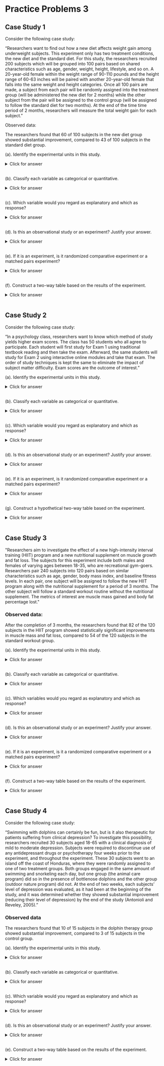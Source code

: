 # Practice Problems 3


## Case Study 1

Consider the following case study:


<bql>
“Researchers want to find out how a new diet affects weight gain among underweight subjects. This experiment only has two treatment conditions, the new diet and the standard diet. For this study, the researchers recruited 200 subjects which will be grouped into 100 pairs based on shared characteristics such as age, gender, weight, height, lifestyle, and so on.  A 20-year-old female within the weight range of 90-110 pounds and the height range of 60-63 inches will be paired with another 20-year-old female that falls into the same weight and height categories.  Once all 100 pairs are made, a subject from each pair will be randomly assigned into the treatment group (will be administered the new diet for 2 months) while the other subject from the pair will be assigned to the control group (will be assigned to follow the standard diet for two months). At the end of the time time period of 2 months, researchers will measure the total weight gain for each subject.”</bql>

Observed data:

<bql>
The researchers found that 60 of 100 subjects in the new diet group showed substantial improvement, compared to 43 of 100 subjects in the standard diet group.
</bql>


(a). Identify the experimental units in this study. 
<details>
<summary><red>Click for answer</red></summary>
*Answer:* The experimental units in this study are the 200 subjects. 
</details>
<br>

(b). Classify each variable as categorical or quantitative. 

<details>
<summary><red>Click for answer</red></summary>
*Answer:* The variables are: age (quantitative), gender (categorical), weight (quantitative), height (quantitative), lifestyle (categorical), and total weight gain (quantitative). 
</details>
<br>

(c). Which variable would you regard as explanatory and which as response? 

<details>
<summary><red>Click for answer</red></summary>
*Answer:* The explanatory variable is the type of diet (new or standard) and the response variable is the total weight gain.
</details>
<br>

(d). Is this an observational study or an experiment? Justify your answer.

<details>
<summary><red>Click for answer</red></summary>
*Answer:* This is an experiment because the researchers are manipulating the explanatory variables (type of diet) to observe the effects on the response variables (total weight gain).
</details>
<br>

(e). If it is an experiment, is it randomized comparative experiment or a matched pairs experiment?

<details>
<summary><red>Click for answer</red></summary>
*Answer:* This is a matched pairs experiment because each subject is paired with another subject who has similar characteristics and one subject from each pair is randomly assigned to the treatment group and the other to the control group. More specifically, this is a $pretest - posttest$ matched pairs design.
</details>
<br>

(f). Construct a two-way table based on the results of the experiment.

<details>
<summary><red>Click for answer</red></summary>
Two-way table:

Outcome  | New Diet |	Standard Diet | 	Total
------------------|----------|--------------|------
Improvement |	60 | 	43 |	103
No Improvement |	40 |	57 |	97
Total |	100 |	100 |	200
</details>
<br>


## Case Study 2

Consider the following case study:


<bql>
“In a psychology class, researchers want to know which method of study yields higher exam scores. The class has 50 students who all agree to participate. Each student will first study for Exam 1 using traditional textbook reading and then take the exam. Afterward, the same students will study for Exam 2 using interactive online modules and take that exam. The order of study techniques is kept the same to eliminate the impact of subject matter difficulty. Exam scores are the outcome of interest.”</bql>


(a). Identify the experimental units in this study. 
<details>
<summary><red>Click for answer</red></summary>
*Answer:* The experimental units are the individual students.
</details>
<br>

(b). Classify each variable as categorical or quantitative. 

<details>
<summary><red>Click for answer</red></summary>
*Answer:* "Study technique" is categorical, and "exam score" is quantitative. 
</details>
<br>

(c). Which variable would you regard as explanatory and which as response? 

<details>
<summary><red>Click for answer</red></summary>
*Answer:* "Study technique" is the explanatory variable, and "exam score" is the response variable.
</details>
<br>

(d). Is this an observational study or an experiment? Justify your answer.

<details>
<summary><red>Click for answer</red></summary>
*Answer:* This is an experiment because the researchers are imposing treatments (study techniques) on the subjects to observe the effects on exam scores.


</details>
<br>

(e). If it is an experiment, is it randomized comparative experiment or a matched pairs experiment?

<details>
<summary><red>Click for answer</red></summary>
*Answer:* This is a matched pairs experiment with repeated measures, as each student experiences both treatments and serves as their own control.
</details>
<br>


(g). Construct a hypothetical two-way table based on the experiment.

<details>
<summary><red>Click for answer</red></summary>
| Exam Score Range | Textbook Study | Interactive Online Module |
| :--- | :--- | :--- |
| $90-100$ | 12 | 20 |
| $80-89$ | 15 | 18 |
| $70-79$ | 10 | 7 |
| $60-69$ | 8 | 3 |
| Below 60 | 5 | 2 |
| Total | $\mathbf{5 0}$ | $\mathbf{5 0}$ |
</details>
<br>



## Case Study 3
<bql>
"Researchers aim to investigate the effect of a new high-intensity interval training (HIIT) program and a new nutritional supplement on muscle growth and fat loss. The subjects for this experiment include both males and females of varying ages between 18-35, who are recreational gym-goers. Researchers pair 240 subjects into 120 pairs based on similar characteristics such as age, gender, body mass index, and baseline fitness levels. In each pair, one subject will be assigned to follow the new HIIT program along with the nutritional supplement for a period of 3 months. The other subject will follow a standard workout routine without the nutritional supplement. The metrics of interest are muscle mass gained and body fat percentage lost."
</bql>

### Observed data:

After the completion of 3 months, the researchers found that 82 of the 120 subjects in the HIIT program showed statistically significant improvements in muscle mass and fat loss, compared to 54 of the 120 subjects in the standard workout group.


(a). Identify the experimental units in this study.

<details>
<summary><red>Click for answer</red></summary>

*Answer:*

The experimental units in this study are the individual subjects participating in the experiment.

</details>
<br>

(b). Classify each variable as categorical or quantitative.

<details>
<summary><red>Click for answer</red></summary>


*Answer:*

- Age: Quantitative
- Gender: Categorical
- Body Mass Index: Quantitative
- Baseline Fitness Level: Quantitative
- Type of workout program (HIIT or standard): Categorical
- Nutritional supplement (Yes or No): Categorical
- Muscle mass gained: Quantitative
- Body fat percentage lost: Quantitative

</details>
<br>

(c). Which variables would you regard as explanatory and which as response?

<details>
<summary><red>Click for answer</red></summary>

*Answer:*

- Explanatory variables: Type of workout program (HIIT or standard), Nutritional supplement (Yes or No)
- Response variables: Muscle mass gained, Body fat percentage lost

</details>
<br>

(d). Is this an observational study or an experiment? Justify your answer.

<details>
<summary><red>Click for answer</red></summary>

*Answer:*

This is an experiment. Researchers are actively manipulating the conditions (workout program and nutritional supplement) to which subjects are exposed and are measuring the outcome (muscle mass gained and body fat percentage lost).

</details>
<br>

(e). If it is an experiment, is it a randomized comparative experiment or a matched pairs experiment?

<details>
<summary><red>Click for answer</red></summary>

*Answer:*

This is a matched pairs experiment. Subjects are paired based on similar characteristics, and within each pair, one subject is assigned to the treatment group and the other to the control group.

</details>
<br>

(f). Construct a two-way table based on the results of the experiment.

<details>
<summary><red>Click for answer</red></summary>

*Answer:*


|  | $\begin{array}{l}\text { HIIT Program with } \\\text { Supplement }\end{array}$ | $\begin{array}{l}\text { Standard Workout without } \\\text { Supplement }\end{array}$ | Total |
| :--- | :--- | :--- | :--- |
| $\begin{array}{l}\text { Significant } \\\text { Improvement }\end{array}$ | 82 | 54 | 136 |
| $\begin{array}{l}\text { No Significant } \\\text { Improvement }\end{array}$ | 38 | 66 | 104 |
| Total | 120 | 120 | 240 |


</details>
<br>


## Case Study 4

Consider the following case study:

<bql>
“Swimming with dolphins can certainly be fun, but is it also therapeutic for patients suffering from clinical depression? To investigate this possibility, researchers recruited 30 subjects aged 18-65 with a clinical diagnosis of mild to moderate depression. Subjects were required to discontinue use of any antidepressant drugs or psychotherapy four weeks prior to the experiment, and throughout the experiment. These 30 subjects went to an island off the coast of Honduras, where they were randomly assigned to one of two treatment groups. Both groups engaged in the same amount of swimming and snorkeling each day, but one group (the animal care program) did so in the presence of bottlenose dolphins and the other group (outdoor nature program) did not. At the end of two weeks, each subjects’ level of depression was evaluated, as it had been at the beginning of the study, and it was determined whether they showed substantial improvement (reducing their level of depression) by the end of the study  (Antonioli and Reveley, 2005).”
</bql>

### Observed data 

The researchers found that 10 of 15 subjects in the dolphin therapy group showed substantial improvement, compared to 3 of 15 subjects in the control group.


(a). Identify the experimental units in this study. 

<details>
<summary><red>Click for answer</red></summary>

*Answer:* The experimental units in this study are the 30 subjects. 

</details>
<br>

(b). Classify each variable as categorical or quantitative. 

<details>
<summary><red>Click for answer</red></summary>

*Answer:*  The variables in this study can be classified as follows: 
Categorical: Treatment Group (Dolphin and Control)
Quantitative: Age, Level of Depression (Beginning and End of Study) 


</details>
<br>

(c). Which variable would you regard as explanatory and which as response? 

<details>
<summary><red>Click for answer</red></summary>

*Answer:* The explanatory variable would be the Treatment Group and the response variable would be the Level of Depression. 

</details>
<br>


(d). Is this an observational study or an experiment? Justify your answer.

<details>
<summary><red>Click for answer</red></summary>

*Answer:* This is an experiment because the researchers randomly assigned the subjects to the two treatment groups, and then observed the effect of the treatment (presence of dolphins) on the response variable (level of depression).


</details>
<br>

(e). Construct a two-way table based on the results of the experiment.

<details>
<summary><red>Click for answer</red></summary>

*Answer:*

Two-way table:

Dolphin Therapy   | Improved | Not Improved | Total
------------------|----------|--------------|------
Group             | 10       | 5  |  15
Control Group     | 3        | 12 | 15
Total  |   13 |   17 |   30


</details>
<br>


